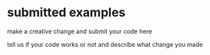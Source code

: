 # submitted examples
make a creative change and submit your code here

tell us if your code works or not and describe what change you made

